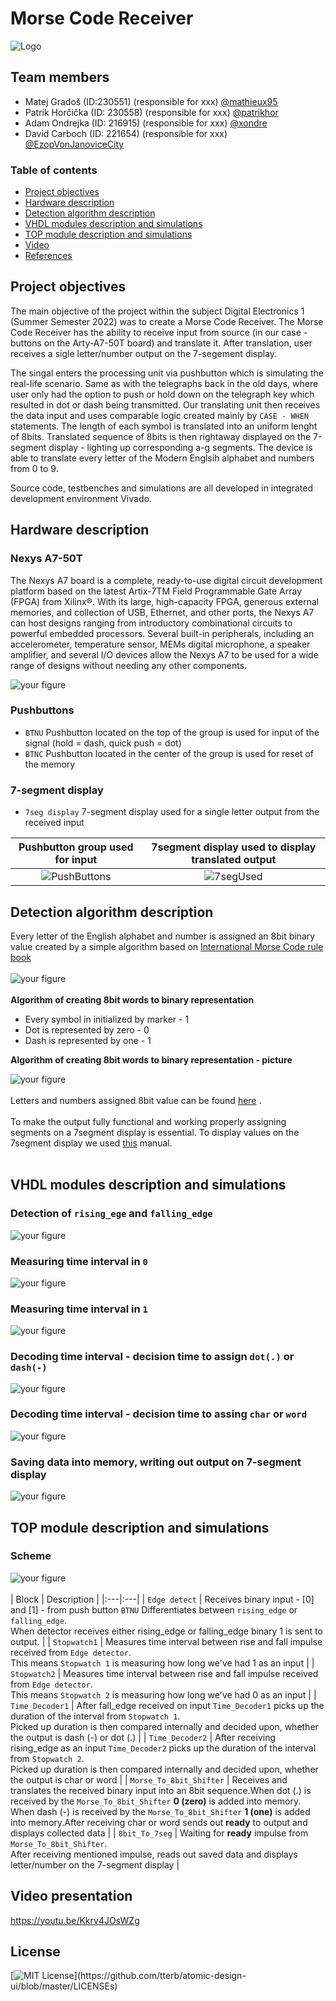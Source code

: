 # Morse Code Receiver

![Logo](https://github.com/mathieux95/digital-electronics-1-MorseCodeReceiver/blob/main/images/logo-en%201.png)

## Team members

* Matej Gradoš (ID:230551) (responsible for xxx) [@mathieux95](https://github.com/mathieux95)
* Patrik Horčička (ID: 230558) (responsible for xxx) [@patrikhor](https://github.com/patrikhor)
* Adam Ondrejka (ID: 216915) (responsible for xxx) [@xondre](https://github.com/xondre)
* David Carboch (ID: 221654) (responsible for xxx) [@EzopVonJanoviceCity](https://github.com/EzopVonJanoviceCity)

### Table of contents 

* [Project objectives](#objectives)
* [Hardware description](#hardware)
* [Detection algorithm description](#detection)
* [VHDL modules description and simulations](#modules)
* [TOP module description and simulations](#top)
* [Video](#video)
* [References](#references)

<a name="objectives"></a>

## Project objectives

The main objective of the project within the subject Digital Electronics 1 (Summer Semester 2022) was to create a Morse Code Receiver. The Morse Code Receiver has the ability to receive input from source (in our case - buttons on the Arty-A7-50T board) and translate it. After translation, user receives a sigle letter/number output on the 7-segement display. 

The singal enters the processing unit via pushbutton which is simulating the real-life scenario. Same as with the telegraphs back in the old days, where user only had the option to push or hold down on the telegraph key which resulted in dot or dash being transmitted. Our translating unit then receives the data input and uses comparable logic created mainly by `CASE - WHEN` statements. The length of each symbol is translated into an uniform lenght of 8bits. Translated sequence of 8bits is then rightaway displayed on the 7-segment display - lighting up corresponding a-g segments. The device is able to translate every letter of the Modern Englsih alphabet and numbers from 0 to 9. 

Source code, testbenches and simulations are all developed in integrated development environment Vivado.

<a name="hardware"></a>

## Hardware description
### Nexys A7-50T
The Nexys A7 board is a complete, ready-to-use digital circuit development platform based on the latest Artix-7TM
Field Programmable Gate Array (FPGA) from Xilinx®. With its large, high-capacity FPGA, generous external
memories, and collection of USB, Ethernet, and other ports, the Nexys A7 can host designs ranging from
introductory combinational circuits to powerful embedded processors. Several built-in peripherals, including an
accelerometer, temperature sensor, MEMs digital microphone, a speaker amplifier, and several I/O devices allow
the Nexys A7 to be used for a wide range of designs without needing any other components.

![your figure](https://github.com/mathieux95/digital-electronics-1-MorseCodeReceiver/blob/main/images/nexysA7-50T.png) 

### Pushbuttons
-  `BTNU` Pushbutton located on the top of the group is used for input of the signal (hold = dash, quick push = dot) 
-  `BTNC` Pushbutton located in the center of the group is used for reset of the memory

### 7-segment display 
- `7seg display` 7-segment display used for a single letter output from the received input

Pushbutton group used for input | 7segment display used to display translated output 
:-------------------------:|:-------------------------:
![PushButtons](https://github.com/mathieux95/digital-electronics-1-MorseCodeReceiver/blob/main/images/PushButtons.jpg)|![7segUsed](https://github.com/mathieux95/digital-electronics-1-MorseCodeReceiver/blob/main/images/7segUsed.jpg)


<a name="modules"></a>

## Detection algorithm description
Every letter of the English alphabet and number is assigned an 8bit binary value created by a simple algorithm based on [International Morse Code rule book](https://github.com/mathieux95/digital-electronics-1-MorseCodeReceiver/blob/main/images/morse_code.png)
<br />
<br />
![your figure](https://github.com/mathieux95/digital-electronics-1-MorseCodeReceiver/blob/main/images/Shifting_operation.png)
<br />
<br />
**Algorithm of creating 8bit words to binary representation**
- Every symbol in initialized by marker - 1
- Dot is represented by zero - 0
- Dash is represented by one - 1  


**Algorithm of creating 8bit words to binary representation - picture** 

![your figure](https://github.com/mathieux95/digital-electronics-1-MorseCodeReceiver/blob/main/images/8bit_logic.png)
<br />
<br />
Letters and numbers assigned 8bit value can be found [here](https://github.com/mathieux95/digital-electronics-1-MorseCodeReceiver/blob/main/support_files/MorseCodeDecoder_8bit.xlsx) .
<br />
<br />
To make the output fully functional and working properly assigning segments on a 7segment display is essential. To display values on the 7segment display we used [this](https://github.com/mathieux95/digital-electronics-1-MorseCodeReceiver/blob/main/images/siekoo-alphabet.gif) manual.
<br />
<br />

## VHDL modules description and simulations

### Detection of `rising_ege` and `falling_edge`  
![your figure](https://github.com/mathieux95/digital-electronics-1-MorseCodeReceiver/blob/main/images/01-detekce_rice_fall-edge.png) 
### Measuring time interval in `0`
![your figure](https://github.com/mathieux95/digital-electronics-1-MorseCodeReceiver/blob/main/images/02-cas-samplu-v-0.png) 
### Measuring time interval in `1`
![your figure](https://github.com/mathieux95/digital-electronics-1-MorseCodeReceiver/blob/main/images/02-cas-samplu-v-1.png) 
### Decoding time interval - decision time to assign `dot(.)` or `dash(-)`
![your figure](https://github.com/mathieux95/digital-electronics-1-MorseCodeReceiver/blob/main/images/03-zCasu-dot-dash.png) 
### Decoding time interval - decision time to assing `char` or `word`
![your figure](https://github.com/mathieux95/digital-electronics-1-MorseCodeReceiver/blob/main/images/04-zCasu-char-word.png) 
### Saving data into memory, writing out output on 7-segment display 
![your figure](https://github.com/mathieux95/digital-electronics-1-MorseCodeReceiver/blob/main/images/05-UlozeniDatDoPametivypisDanehoZnakuNaSegment.png) 
<br />

<a name="top"></a>

## TOP module description and simulations

### Scheme 
![your figure](https://github.com/mathieux95/digital-electronics-1-MorseCodeReceiver/blob/main/images/Scheme.png) 
<br />
<br />
| Block | Description |
|:---|:---|
| `Edge detect` | Receives binary input - [0] and [1] - from push button `BTNU` Differentiates between `rising_edge` or `falling_edge`. <br /> When detector receives either rising_edge or falling_edge binary 1 is sent to output. |
| `Stopwatch1` | Measures time interval between rise and fall impulse received from `Edge detector`. <br /> This means `Stopwatch 1` is measuring how long we've had 1 as an input |
| `Stopwatch2` | Measures time interval between rise and fall impulse received from `Edge detector`. <br /> This means `Stopwatch 2` is measuring how long we've had 0 as an input |
| `Time_Decoder1` | After fall_edge received on input `Time_Decoder1` picks up the duration of the interval from `Stopwatch 1`. <br /> Picked up duration is then compared internally and decided upon, whether the output is dash (-) or dot (.) |
| `Time_Decoder2` | After receiving rising_edge as an input `Time_Decoder2` picks up the duration of the interval from `Stopwatch 2`. <br /> Picked up duration is then compared internally and decided upon, whether the output is char or word |
| `Morse_To_8bit_Shifter` | Receives and translates the received binary input into an 8bit sequence.When dot (.) is received by the `Morse_To_8bit_Shifter` **0 (zero)** is added into memory. <br /> When dash (-) is received by the `Morse_To_8bit_Shifter` **1 (one)** is added into memory.After receiving char or word sends out **ready** to output and displays collected data |
| `8bit_To_7seg` | Waiting for **ready** impulse from `Morse_To_8bit_Shifter`. <br /> After receiving mentioned impulse, reads out saved data and displays letter/number on the 7-segment display |
<br />

## Video presentation
<a name="video"></a> https://youtu.be/Kkrv4JOsWZg 


## License
[![MIT License](https://img.shields.io/apm/l/atomic-design-ui.svg?)](https://github.com/tterb/atomic-design-ui/blob/master/LICENSEs)
